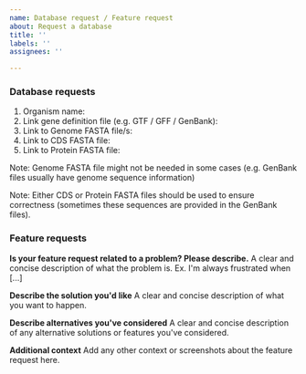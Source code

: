```yaml
---
name: Database request / Feature request
about: Request a database
title: ''
labels: ''
assignees: ''

---
```


### Database requests

1. Organism name:
2. Link gene definition file (e.g. GTF / GFF / GenBank):
3. Link to Genome FASTA file/s:
4. Link to CDS FASTA file:
5. Link to Protein FASTA file:

Note: Genome FASTA file might not be needed in some cases (e.g. GenBank files usually have genome sequence information)

Note: Either CDS or Protein FASTA files should be used to ensure correctness (sometimes these sequences are provided in the GenBank files).

### Feature requests

**Is your feature request related to a problem? Please describe.**
A clear and concise description of what the problem is. Ex. I'm always frustrated when [...]

**Describe the solution you'd like**
A clear and concise description of what you want to happen.

**Describe alternatives you've considered**
A clear and concise description of any alternative solutions or features you've considered.

**Additional context**
Add any other context or screenshots about the feature request here.
